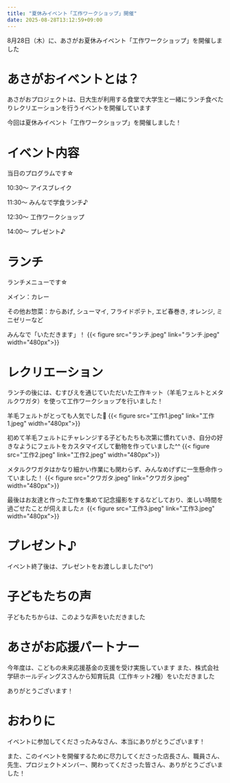 ```yaml
---
title: "夏休みイベント「工作ワークショップ」開催"
date: 2025-08-28T13:12:59+09:00
---
```

8月28日（木）に、あさがお夏休みイベント「工作ワークショップ」を開催しました
<!--more-->
# あさがおイベントとは？
あさがおプロジェクトは、日大生が利用する食堂で大学生と一緒にランチ食べたりレクリエーションを行うイベントを開催しています

今回は夏休みイベント「工作ワークショップ」を開催しました！

# イベント内容
当日のプログラムです☆

10:30〜 アイスブレイク

11:30〜 みんなで学食ランチ♪

12:30〜 工作ワークショップ

14:00〜 プレゼント♪

# ランチ
ランチメニューです☆

メイン：カレー

その他お惣菜：からあげ, シューマイ, フライドポテト, エビ春巻き, オレンジ, ミニゼリーなど

みんなで「いただきます」！
{{< figure src="ランチ.jpeg" link="ランチ.jpeg" width="480px">}}

# レクリエーション
ランチの後には、むすびえを通じていただいた工作キット（羊毛フェルトとメタルクワガタ）を使って工作ワークショップを行いました！

羊毛フェルトがとっても人気でした🐏
{{< figure src="工作1.jpeg" link="工作1.jpeg" width="480px">}}

初めて羊毛フェルトにチャレンジする子どもたちも次第に慣れていき、自分の好きなようにフェルトをカスタマイズして動物を作っていました^^
{{< figure src="工作2.jpeg" link="工作2.jpeg" width="480px">}}

メタルクワガタはかなり細かい作業にも関わらず、みんなめげずに一生懸命作っていました！
{{< figure src="クワガタ.jpeg" link="クワガタ.jpeg" width="480px">}}

最後はお友達と作った工作を集めて記念撮影をするなどしており、楽しい時間を過ごせたことが伺えました♬
{{< figure src="工作3.jpeg" link="工作3.jpeg" width="480px">}}

# プレゼント♪
イベント終了後は、プレゼントをお渡ししました(^o^)

# 子どもたちの声
子どもたちからは、このような声をいただきました

# あさがお応援パートナー
今年度は、こどもの未来応援基金の支援を受け実施しています
また、株式会社学研ホールディングスさんから知育玩具（工作キット2種）をいただきました

ありがとうございます！

# おわりに
イベントに参加してくださったみなさん、本当にありがとうございます！

また、このイベントを開催するために尽力してくださった店長さん、職員さん、先生、プロジェクトメンバー、関わってくださった皆さん、ありがとうございました！
